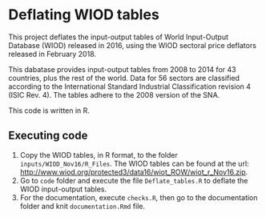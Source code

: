 # Deflating WIOD tables

This project deflates the input-output tables of World Input-Output Database (WIOD) released in 2016, using the WIOD sectoral price deflators released in February 2018. 

This dabatase provides input-output tables from 2008 to 2014 for 43 countries, plus the rest of the world. Data for 56 sectors are classified according to the International Standard Industrial Classification revision 4 (ISIC Rev. 4). 
The tables adhere to the 2008 version of the SNA.

This code is written in R.

## Executing code

1. Copy the WIOD tables, in R format, to the folder `inputs/WIOD_Nov16/R_Files`. The WIOD tables can be found at the url: http://www.wiod.org/protected3/data16/wiot_ROW/wiot_r_Nov16.zip.
2. Go to `code` folder and execute the file `Deflate_tables.R` to deflate the WIOD input-output tables.
3. For the documentation, execute `checks.R`, then go to the documentation folder and knit `documentation.Rmd` file.
